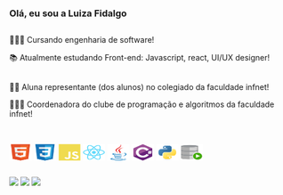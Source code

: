### Olá, eu sou a Luiza Fidalgo
##
👩🏻‍💻 Cursando engenharia de software!

📚 Atualmente estudando Front-end: Javascript, react, UI/UX designer!
##
👩‍🎓 Aluna representante (dos alunos) no colegiado da faculdade infnet!

👩🏻‍💻 Coordenadora do clube de programação e algoritmos da faculdade infnet!
##
<div style="display: inline_block">
  <br>
   <img align="center" alt="Luiza-HTML" height="30" width="40" 
    src="https://raw.githubusercontent.com/devicons/devicon/master/icons/html5/html5-original.svg">
   <img align="center" alt="Luiza-CSS" height="30" width="40" 
    src="https://raw.githubusercontent.com/devicons/devicon/master/icons/css3/css3-original.svg">
   <img align="center" alt="Luiza-JS" height="30" width="40" 
    src="https://raw.githubusercontent.com/devicons/devicon/master/icons/javascript/javascript-plain.svg">
   <img align="center" alt="Luiza-React" height="30" width="40" 
    src="https://raw.githubusercontent.com/devicons/devicon/master/icons/react/react-original.svg">
   <img align="center" alt="Luiza-Java" height="30" width="40" 
    src="https://raw.githubusercontent.com/devicons/devicon/master/icons/java/java-original.svg">
   <img align="center" alt="Luiza-C#" height="30" width="40" 
    src="https://raw.githubusercontent.com/devicons/devicon/master/icons/csharp/csharp-original.svg">
   <img align="center" alt="Luiza-Python" height="30" width="40" 
    src="https://raw.githubusercontent.com/devicons/devicon/master/icons/python/python-original.svg">
  <img align="center" alt="Luiza-Sql" height="30" width="40" 
    src="https://raw.githubusercontent.com/devicons/devicon/master/icons/sqldeveloper/sqldeveloper-original.svg">
</div>

##

<div> 
  <a href="https://www.instagram.com/malu.fidalgo" target="_blank"><img src="https://img.shields.io/badge/-Instagram-%23E4405F?style=for-the-badge&logo=instagram&logoColor=white" target="_blank"></a>
  <a href = "mailto:maluiza278@gmail.com"><img src="https://img.shields.io/badge/-Gmail-%23333?style=for-the-badge&logo=gmail&logoColor=white" target="_blank"></a>
  <a href="www.linkedin.com/in/maria-luiza-fidalgo-1b88a226a" target="_blank"><img src="https://img.shields.io/badge/-LinkedIn-%230077B5?style=for-the-badge&logo=linkedin&logoColor=white" target="_blank"></a> 
</div>
